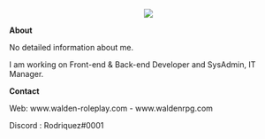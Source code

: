 <p align="center">
<img src="https://i.hizliresim.com/loieayh.png" />
</p>

<p><strong>About</strong></p>
<p>No detailed information about me.</p>
<p>I am working on Front-end & Back-end Developer and SysAdmin, IT Manager.</p>

<p><strong>Contact</strong></p>
<p>Web: www.walden-roleplay.com - www.waldenrpg.com</p>
<p>Discord : Rodriquez#0001</p>



